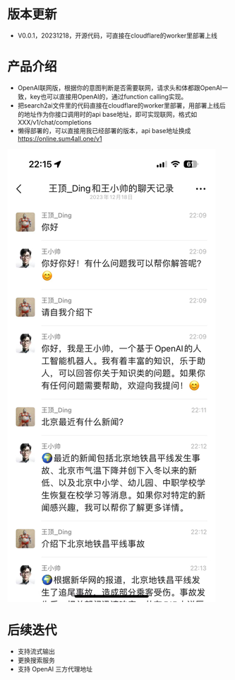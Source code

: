 # 版本更新
- V0.0.1，20231218，开源代码，可直接在cloudflare的worker里部署上线

# 产品介绍
- OpenAI联网版，根据你的意图判断是否需要联网，请求头和体都跟OpenAI一致，key也可以直接用OpenAI的，通过function calling实现。
- 把search2ai文件里的代码直接在cloudflare的worker里部署，用部署上线后的地址作为你接口调用时的api base地址，即可实现联网，格式如 XXX/v1/chat/completions
- 懒得部署的，可以直接用我已经部署的版本，api base地址换成 https://online.sum4all.one/v1

![效果示例](pictures/wechat.jpg)

# 后续迭代
- 支持流式输出
- 更换搜索服务
- 支持 OpenAI 三方代理地址
